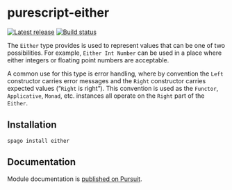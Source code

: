 # purescript-either

[![Latest release](http://img.shields.io/github/release/purescript/purescript-either.svg)](https://github.com/purescript/purescript-either/releases)
[![Build status](https://github.com/purescript/purescript-either/workflows/CI/badge.svg?branch=master)](https://github.com/purescript/purescript-either/actions?query=workflow%3ACI+branch%3Amaster)

The `Either` type provides is used to represent values that can be one of two possibilities. For example, `Either Int Number` can be used in a place where either integers or floating point numbers are acceptable.

A common use for this type is error handling, where by convention the `Left` constructor carries error messages and the `Right` constructor carries expected values (“`Right` is right”). This convention is used as the `Functor`, `Applicative`, `Monad`, etc. instances all operate on the `Right` part of the `Either`.

## Installation

```
spago install either
```

## Documentation

Module documentation is [published on Pursuit](http://pursuit.purescript.org/packages/purescript-either).
